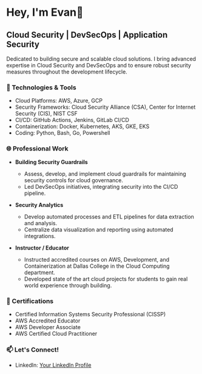 # Hey, I'm Evan👋

## Cloud Security | DevSecOps | Application Security

Dedicated to building secure and scalable cloud solutions. I bring advanced expertise in Cloud Security and DevSecOps and to ensure robust security measures throughout the development lifecycle.

### 🔧 Technologies & Tools

- Cloud Platforms: AWS, Azure, GCP
- Security Frameworks: Cloud Security Alliance (CSA), Center for Internet Security (CIS), NIST CSF
- CI/CD: GitHub Actions, Jenkins, GitLab CI/CD
- Containerization: Docker, Kubernetes, AKS, GKE, EKS
- Coding: Python, Bash, Go, Powershell

### 🌐 Professional Work

- **Building Security Guardrails**
  - Assess, develop, and implement cloud guardrails for maintaining security controls for cloud governance.
  - Led DevSecOps initiatives, integrating security into the CI/CD pipeline.
 
- **Security Analytics**
  - Develop automated processes and ETL pipelines for data extraction and analysis.
  - Centralize data visualization and reporting using automated integrations.

- **Instructor / Educator**
  - Instructed accredited courses on AWS, Development, and Containerization at Dallas College in the Cloud Computing department.
  - Developed state of the art cloud projects for students to gain real world experience through building.

### 🚀 Certifications

- Certified Information Systems Security Professional (CISSP)
- AWS Accredited Educator
- AWS Developer Associate
- AWS Certified Cloud Practitioner

### 📫 Let's Connect!

- LinkedIn: [Your LinkedIn Profile](https://www.linkedin.com/in/evanwolfe)
